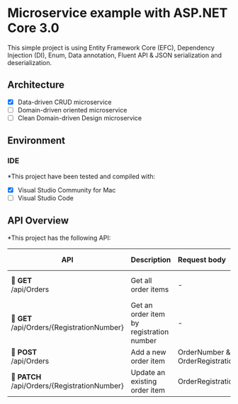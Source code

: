 # Microservice example with ASP.NET Core 3.0
This simple project is using Entity Framework Core (EFC), Dependency Injection (DI), Enum, Data annotation, Fluent API & JSON serialization and deserialization.

## Architecture
- [x] Data-driven CRUD microservice
- [ ] Domain-driven oriented microservice
- [ ] Clean Domain-driven Design microservice

## Environment
### IDE
*This project have been tested and compiled with:

- [x] Visual Studio Community for Mac
- [ ] Visual Studio Code

## API Overview ##
*This project has the following API:

|API|Description|Request body|Response body|
|-|:-|:-|:-|
| &#x1f499; **GET**<br> /api/Orders | Get all order items | - | Array of orders items |
| &#x1f499; **GET**<br> /api/Orders/{RegistrationNumber} | Get an order item by registration number | - | Order item |
| &#x1F49A; **POST**<br> /api/Orders | Add a new order item | OrderNumber & OrderRegistrationNumber  | Order item |
| &#x1f49b; **PATCH**<br> /api/Orders/{RegistrationNumber}  | Update an existing order item | OrderRegistrationNumber | Order item |
